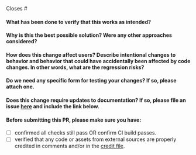 Closes #

<!-- 
Thank you for contributing to AlaaS!
Before sending this PR, please read the CONTRIBUTING.md
-->

#### What has been done to verify that this works as intended?

#### Why is this the best possible solution? Were any other approaches considered?

#### How does this change affect users? Describe intentional changes to behavior and behavior that could have accidentally been affected by code changes. In other words, what are the regression risks?

#### Do we need any specific form for testing your changes? If so, please attach one.

#### Does this change require updates to documentation? If so, please file an issue [here](https://github.com/MLSysOps/alaas/issues/new) and include the link below.

#### Before submitting this PR, please make sure you have:

- [ ] confirmed all checks still pass OR confirm CI build passes.
- [ ] verified that any code or assets from external sources are properly credited in comments and/or in
  the [credit file](https://github.com/MLSysOps/alaas/blob/master/.github/OPEN_SOURCE_LICENSES.md).
